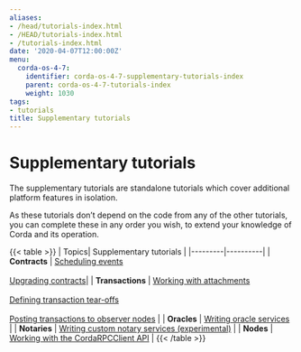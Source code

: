 ```yaml
---
aliases:
- /head/tutorials-index.html
- /HEAD/tutorials-index.html
- /tutorials-index.html
date: '2020-04-07T12:00:00Z'
menu:
  corda-os-4-7:
    identifier: corda-os-4-7-supplementary-tutorials-index
    parent: corda-os-4-7-tutorials-index
    weight: 1030
tags:
- tutorials
title: Supplementary tutorials
---
```



#  Supplementary tutorials

The supplementary tutorials are standalone tutorials which cover additional platform features in isolation.

As these tutorials don’t depend on the code from any of the other tutorials, you can complete these in any order you wish, to extend your knowledge of Corda and its operation.

{{< table >}}
| Topics| Supplementary tutorials |
|---------|----------|
| **Contracts** | [Scheduling events](event-scheduling.html/) <br/><br/> [Upgrading contracts](contract-upgrade.html/)|
| **Transactions** | [Working with attachments](tutorial-attachments.html/) <br/><br/> [Defining transaction tear-offs](tutorial-tear-offs.html/) <br/><br/> [Posting transactions to observer nodes](tutorial-observer-nodes.html/) |
| **Oracles** | [Writing oracle services](oracles.html/) |
| **Notaries** | [Writing custom notary services (experimental)](tutorial-custom-notary.html/) |
| **Nodes** | [Working with the CordaRPCClient API](tutorial-clientrpc-api.html/) |
{{< /table >}}
